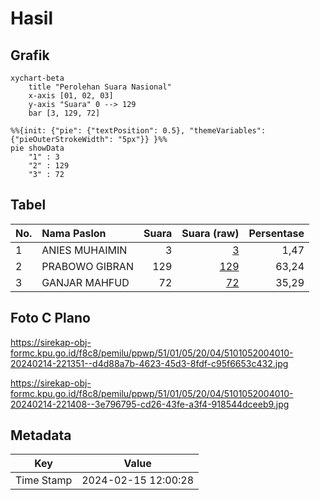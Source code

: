 # Hasil

## Grafik

```mermaid
xychart-beta
    title "Perolehan Suara Nasional"
    x-axis [01, 02, 03]
    y-axis "Suara" 0 --> 129
    bar [3, 129, 72]
```

```mermaid
%%{init: {"pie": {"textPosition": 0.5}, "themeVariables": {"pieOuterStrokeWidth": "5px"}} }%%
pie showData
    "1" : 3
    "2" : 129
    "3" : 72
```

## Tabel

| No. | Nama Paslon    | Suara | Suara (raw) | Persentase |
|:--- |:-------------- | -----:| -----------:| ----------:|
| 1   | ANIES MUHAIMIN | 3     | [3][p-1]    | 1,47       |
| 2   | PRABOWO GIBRAN | 129   | [129][p-2]  | 63,24      |
| 3   | GANJAR MAHFUD  | 72    | [72][p-3]   | 35,29      |


[p-1]: https://github.com/gigit-pemilu/pemilu-2024/blob/main/pilpres/hitung-suara/sub/51-bali/sub/01-jembrana/sub/05-jembrana/sub/2004-batu-agung/sub/010-tps/sub/paslon-1.txt
[p-2]: https://github.com/gigit-pemilu/pemilu-2024/blob/main/pilpres/hitung-suara/sub/51-bali/sub/01-jembrana/sub/05-jembrana/sub/2004-batu-agung/sub/010-tps/sub/paslon-2.txt
[p-3]: https://github.com/gigit-pemilu/pemilu-2024/blob/main/pilpres/hitung-suara/sub/51-bali/sub/01-jembrana/sub/05-jembrana/sub/2004-batu-agung/sub/010-tps/sub/paslon-3.txt

## Foto C Plano

https://sirekap-obj-formc.kpu.go.id/f8c8/pemilu/ppwp/51/01/05/20/04/5101052004010-20240214-221351--d4d88a7b-4623-45d3-8fdf-c95f6653c432.jpg

https://sirekap-obj-formc.kpu.go.id/f8c8/pemilu/ppwp/51/01/05/20/04/5101052004010-20240214-221408--3e796795-cd26-43fe-a3f4-918544dceeb9.jpg


## Metadata

| Key        | Value               |
| ---------- | ------------------- |
| Time Stamp | 2024-02-15 12:00:28 |



